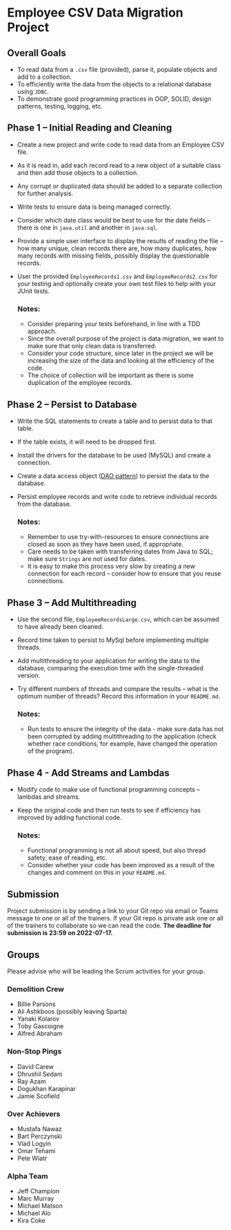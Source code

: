 # Employee CSV Data Migration Project

## Overall Goals
- To read data from a ```.csv``` file (provided), parse it, populate objects and add to a collection.
- To efficiently write the data from the objects to a relational database using ```JDBC```.
- To demonstrate good programming practices in OOP, SOLID, design patterns, testing, logging, etc.

## Phase 1 – Initial Reading and Cleaning
- Create a new project and write code to read data from an Employee CSV file.
- As it is read in, add each record read to a new object of a suitable class and then add those objects to a collection.
- Any corrupt or duplicated data should be added to a separate collection for further analysis.
- Write tests to ensure data is being managed correctly.
- Consider which date class would be best to use for the date fields – there is one in ```java.util``` and another in ```java.sql```.
- Provide a simple user interface to display the results of reading the file – how many unique, clean records there are, how many duplicates, how many records with missing fields, possibly display the questionable records.
- User the provided ```EmployeeRecords1.csv``` and ```EmployeeRecords2.csv``` for your testing and optionally create your own test files to help with your JUnit tests.

  ### Notes:
  - Consider preparing your tests beforehand, in line with a TDD approach.
  - Since the overall purpose of the project is data migration, we want to make sure that only clean data is transferred.
  - Consider your code structure, since later in the project we will be increasing the size of the data and looking at the efficiency of the code.
  - The choice of collection will be important as there is some duplication of the employee records.

## Phase 2 – Persist to Database
- Write the SQL statements to create a table and to persist data to that table.
- If the table exists, it will need to be dropped first.
- Install the drivers for the database to be used (MySQL) and create a connection.
- Create a data access object ([DAO pattern](https://en.wikipedia.org/wiki/Data_access_object)) to persist the data to the database.
- Persist employee records and write code to retrieve individual records from the database.

  ### Notes:
  - Remember to use try-with-resources to ensure connections are closed as soon as they have been used, if appropriate.
  - Care needs to be taken with transferring dates from Java to SQL; make sure ```Strings``` are not used for dates.
  - It is easy to make this process very slow by creating a new connection for each record – consider how to ensure that you reuse connections.

## Phase 3 – Add Multithreading
- Use the second file, ```EmployeeRecordsLarge.csv```, which can be assumed to have already been cleaned.
- Record time taken to persist to MySql before implementing multiple threads.
- Add multithreading to your application for writing the data to the database, comparing the execution time with the single-threaded version.
- Try different numbers of threads and compare the results – what is the optimum number of threads? Record this information in your ```README.md```.

  ### Notes:
  - Run tests to ensure the integrity of the data - make sure data has not been corrupted by adding multithreading to the application (check whether race conditions, for example, have changed the operation of the program).

## Phase 4 - Add Streams and Lambdas
- Modify code to make use of functional programming concepts – lambdas and streams.
- Keep the original code and then run tests to see if efficiency has improved by adding functional code.

  ### Notes:
  - Functional programming is not all about speed, but also thread safety, ease of reading, etc.
  - Consider whether your code has been improved as a result of the changes and comment on this in your ```README.md```.

## Submission

Project submission is by sending a link to your Git repo via email or Teams message
to one or all of the trainers.
If your Git repo is private ask one or all of the trainers to collaborate so we can read the
code. **The deadline for submission is 23:59 on 2022-07-17.**

## Groups

Please advise who will be leading the Scrum activities for your group.

### Demolition Crew

- Billie Parsons
- Ali Ashkboos (possibly leaving Sparta)
- Yanaki Kolarov
- Toby Gascoigne
- Alfred Abraham

### Non-Stop Pings

- David Carew
- Dhrushil Sedani
- Ray Azam
- Dogukhan Karapinar
- Jamie Scofield

### Over Achievers

- Mustafa Nawaz
- Bart Perczynski
- Vlad Logyin
- Omar Tehami
- Pete Wiatr

### Alpha Team

- Jeff Champion
- Marc Murray
- Michael Matson
- Michael Alo
- Kira Coke
